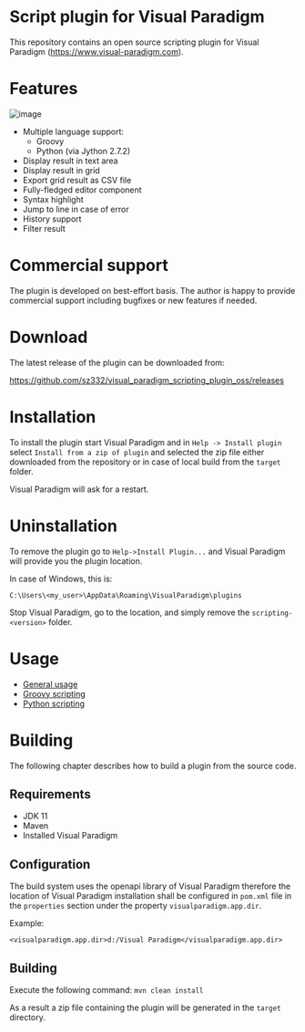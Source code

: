 # Script plugin for Visual Paradigm

This repository contains an open source scripting plugin for Visual Paradigm (https://www.visual-paradigm.com).

# Features

![image](https://user-images.githubusercontent.com/8182138/146509410-f6ea8cf3-055f-42e8-8e0f-e862e79c187a.png)

* Multiple language support:
  * Groovy
  * Python (via Jython 2.7.2)
* Display result in text area
* Display result in grid
* Export grid result as CSV file
* Fully-fledged editor component
* Syntax highlight
* Jump to line in case of error
* History support
* Filter result

# Commercial support

The plugin is developed on best-effort basis. The author is happy to provide commercial support including bugfixes or
new features if needed.

# Download

The latest release of the plugin can be downloaded from:

https://github.com/sz332/visual_paradigm_scripting_plugin_oss/releases

# Installation

To install the plugin start Visual Paradigm and in `Help -> Install plugin`
select `Install from a zip of plugin` and selected the zip file either downloaded from the repository or in case of
local build from the `target`
folder.

Visual Paradigm will ask for a restart.

# Uninstallation

To remove the plugin go to `Help->Install Plugin...` and Visual Paradigm will provide you the plugin location.

In case of Windows, this is:

`C:\Users\<my_user>\AppData\Roaming\VisualParadigm\plugins`

Stop Visual Paradigm, go to the location, and simply remove the `scripting-<version>` folder.

# Usage

* [General usage](docs/general.md)
* [Groovy scripting](docs/groovy.md)
* [Python scripting](docs/jython.md)

# Building

The following chapter describes how to build a plugin from the source code.

## Requirements

* JDK 11
* Maven
* Installed Visual Paradigm

## Configuration

The build system uses the openapi library of Visual Paradigm therefore the location of Visual Paradigm installation
shall be configured in `pom.xml` file in the `properties` section under the property `visualparadigm.app.dir`.

Example:

`<visualparadigm.app.dir>d:/Visual Paradigm</visualparadigm.app.dir>`

## Building

Execute the following command: `mvn clean install`

As a result a zip file containing the plugin will be generated in the `target` directory.

